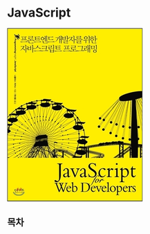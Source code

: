 # JavaScript

![js-review](https://github.com/dineug/DLA/blob/master/JavaScript/js-01.jpg?raw=true)

## 목차
